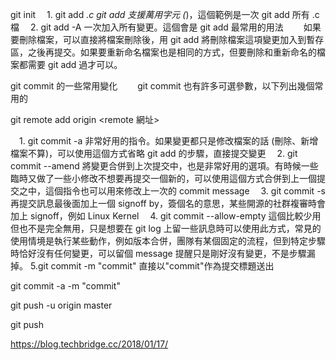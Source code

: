 git init
　1. git add *.c
git add 支援萬用字元 (*)，這個範例是一次 git add 所有 .c 檔
　2. git add -A
一次加入所有變更。這個會是 git add 最常用的用法
　　如果要刪除檔案，可以直接將檔案刪除後，用 git add 將刪除檔案這項變更加入到暫存區，之後再提交。如果要重新命名檔案也是相同的方式，但要刪除和重新命名的檔案都需要 git add 過才可以。

git commit 的一些常用變化
　　git commit 也有許多可選參數，以下列出幾個常用的

git remote add origin <remote 網址>

　1. git commit -a
非常好用的指令。如果變更都只是修改檔案的話 (刪除、新增檔案不算)，可以使用這個方式省略 git add 的步驟，直接提交變更
　2. git commit --amend
將變更合併到上次提交中，也是非常好用的選項。有時候一些臨時又做了一些小修改不想要再提交一個新的，可以使用這個方式合併到上一個提交之中，這個指令也可以用來修改上一次的 commit message
　3. git commit -s
再提交訊息最後面加上一個 signoff by，簽個名的意思，某些開源的社群複審時會加上 signoff，例如 Linux Kernel
　4. git commit --allow-empty
這個比較少用但也不是完全無用，只是想要在 git log 上留一些訊息時可以使用此方式，常見的使用情境是執行某些動作，例如版本合併，團隊有某個固定的流程，但到特定步驟時恰好沒有任何變更，可以留個 message 提醒只是剛好沒有變更，不是步驟漏掉。
  5.git commit -m "commit"
直接以"commit"作為提交標題送出

git commit -a -m "commit"

git push -u origin master

git push

https://blog.techbridge.cc/2018/01/17/